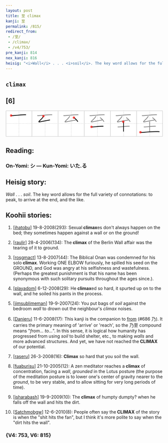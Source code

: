 ```yaml
---
layout: post
title: 至 climax
kanji: 至
permalink: /815/
redirect_from:
 - /至/
 - /climax/
 - /v4/753/
pre_kanji: 814
nex_kanji: 816
heisig: "<i>Wall</i> . . . <i>soil</i>. The key word allows for the full variety of connotations: to peak, to arrive at the end, and the like."
---
```


## `climax`

## [6]

<div class="stroke"><img src="../images/E887B3.png" /></div>

## Reading:

### On-Yomi: シ &mdash; Kun-Yomi: いた.る

## Heisig story:

<i>Wall</i> . . . <i>soil</i>. The key word allows for the full variety of connotations: to peak, to arrive at the end, and the like.

## Koohii stories:

1) [<a href="http://kanji.koohii.com/profile/ihatobu">ihatobu</a>] 19-8-2008(293): Sexual<strong> climax</strong>es don&#039;t always happen on the bed; they sometimes happen against a wall or on the ground!

2) [<a href="http://kanji.koohii.com/profile/raulir">raulir</a>] 28-4-2006(134): The<strong> climax</strong> of the Berlin Wall affair was the tearing of it to ground.

3) [<a href="http://kanji.koohii.com/profile/rosgmact">rosgmact</a>] 13-8-2007(44): The Biblical Onan was condemned for his solo<strong> climax</strong>. Working ONE ELBOW furiously, he spilled his seed on the GROUND, and God was angry at his selfishness and wastefulness. (Perhaps the greatest punishment is that his name has been synonymous with such solitary pursuits throughout the ages since.).

4) [<a href="http://kanji.koohii.com/profile/playadom">playadom</a>] 6-12-2008(29): He<strong> climax</strong>ed so hard, it spurted up on to the wall, and he soiled his pants in the process.

5) [<a href="http://kanji.koohii.com/profile/jimsublimeman">jimsublimeman</a>] 19-9-2007(24): You put bags of<em> soil</em> against the bedroom <em>wall</em> to drown out the neighbour&#039;s <em>climax</em> noises.

6) [<a href="http://kanji.koohii.com/profile/Danieru">Danieru</a>] 11-6-2008(17): This kanji is the companion to <a href="../v4/686">from</a> (#686 乃). It carries the primary meaning of &#039;arrive&#039; or &#039;reach&#039;, so the 乃至 compound means &quot;<em>from... to...</em>&quot;. In this sense, it is logical how humanity has progressed from using <em>soil</em> to build shelter, etc., to making <em>walls</em> and more advanced structures. And yet, we have not reached the<strong> CLIMAX</strong> of our potential.

7) [<a href="http://kanji.koohii.com/profile/raseru">raseru</a>] 26-3-2008(16): <strong>Climax</strong> so hard that you soil the wall.

8) [<a href="http://kanji.koohii.com/profile/fuaburisu">fuaburisu</a>] 21-10-2005(12): A zen meditator reaches a<strong> climax</strong> of concentration, facing a <em>wall</em>, <em>grounded</em> in the Lotus posture (the purpose of the meditation posture is to lower one&#039;s center of gravity nearer to the <em>ground</em>, to be very stable, and to allow sitting for very long periods of time).

9) [<a href="http://kanji.koohii.com/profile/isharabash">isharabash</a>] 19-9-2009(10): The<strong> climax</strong> of humpty dumpty? when he falls off the wall and hits the dirt.

10) [<a href="http://kanji.koohii.com/profile/Satchmobgw">Satchmobgw</a>] 12-6-2010(8): People often say the<strong> CLIMAX</strong> of the story is when the &quot;shit hits the fan&quot;, but I think it&#039;s more polite to say when the &quot;dirt hits the wall&quot;.

### {V4: 753, V6: 815}
